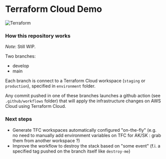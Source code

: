 # Terraform Cloud Demo

![Terraform](https://github.com/jeremietharaud/tfc-demo/workflows/Terraform/badge.svg)

### How this repository works

*Note*: Still WIP.

Two branches:

 * develop
 * main

Each branch is connect to a Terraform Cloud workspace (```staging``` or ```production```), specified in ```environment``` folder.

Any commit pushed in one of these branches launches a github action (see ```.github/workflows``` folder) that will apply the infrastructure changes on AWS Cloud using Terraform Cloud.

### Next steps

 * Generate TFC workspaces automatically configured "on-the-fly" (e.g. no need to manually add environment variables on TFC for AK/SK : grab them from another workspace ?)
 * Improve the workflow to destroy the stack based on "some event" (f.i. a specified tag pushed on the branch itself like ```destroy-me```)